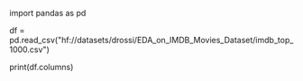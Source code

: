 import pandas as pd

df = pd.read_csv("hf://datasets/drossi/EDA_on_IMDB_Movies_Dataset/imdb_top_1000.csv")


print(df.columns)
